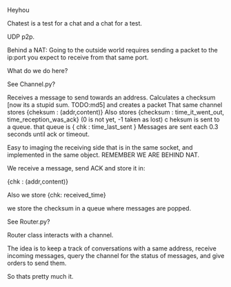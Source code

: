 Heyhou

Chatest is a test for a chat and a chat for a test.

UDP p2p.

Behind a NAT:
Going to the outside world requires sending a packet to the ip:port you expect to receive from that same port.

What do we do here?

See Channel.py? 

Receives a message to send towards an address.
Calculates a checksum [now its a stupid sum. TODO:md5] and creates a packet
That same channel stores {cheksum : (addr,content)}
Also stores {checksum : time_it_went_out, time_reception_was_ack} (0 is not yet, -1 taken as lost)
c
heksum is sent to a queue. 
that queue is { chk : time_last_sent }
Messages are sent each 0.3 seconds until ack or timeout.  

Easy to imaging the receiving side that is in the same socket, and implemented in the same object. REMEMBER WE ARE BEHIND NAT.

We receive a message, send ACK and store it in:

{chk : (addr,content)}

Also we store {chk: received_time} 

we store the checksum in a queue where messages are popped.


See Router.py?

Router class interacts with a channel. 

The idea is to keep a track of conversations with a same address,
receive incoming messages,
query the channel for the status of messages,
and give orders to send them.

So thats pretty much it.




